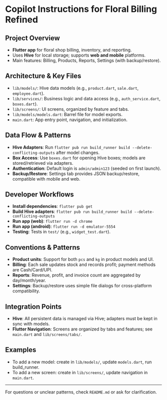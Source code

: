 # Copilot Instructions for Floral Billing Refined

## Project Overview
- **Flutter app** for floral shop billing, inventory, and reporting.
- Uses **Hive** for local storage; supports **web and mobile** platforms.
- Main features: Billing, Products, Reports, Settings (with backup/restore).

## Architecture & Key Files
- `lib/models/`: Hive data models (e.g., `product.dart`, `sale.dart`, `employee.dart`).
- `lib/services/`: Business logic and data access (e.g., `auth_service.dart`, `boxes.dart`).
- `lib/screens/`: UI screens, organized by feature and tabs.
- `lib/models/models.dart`: Barrel file for model exports.
- `main.dart`: App entry point, navigation, and initialization.

## Data Flow & Patterns
- **Hive Adapters**: Run `flutter pub run build_runner build --delete-conflicting-outputs` after model changes.
- **Box Access**: Use `boxes.dart` for opening Hive boxes; models are stored/retrieved via adapters.
- **Authentication**: Default login is `admin/admin123` (seeded on first launch).
- **Backup/Restore**: Settings tab provides JSON backup/restore, compatible with mobile and web.

## Developer Workflows
- **Install dependencies**: `flutter pub get`
- **Build Hive adapters**: `flutter pub run build_runner build --delete-conflicting-outputs`
- **Run app (web)**: `flutter run -d chrome`
- **Run app (android)**: `flutter run -d emulator-5554`
- **Testing**: Tests in `test/` (e.g., `widget_test.dart`).

## Conventions & Patterns
- **Product units**: Support for both `pcs` and `kg` in product models and UI.
- **Billing**: Each sale updates stock and records profit; payment methods are Cash/Card/UPI.
- **Reports**: Revenue, profit, and invoice count are aggregated by day/month/year.
- **Settings**: Backup/restore uses simple file dialogs for cross-platform compatibility.

## Integration Points
- **Hive**: All persistent data is managed via Hive; adapters must be kept in sync with models.
- **Flutter Navigation**: Screens are organized by tabs and features; see `main.dart` and `lib/screens/tabs/`.

## Examples
- To add a new model: create in `lib/models/`, update `models.dart`, run build_runner.
- To add a new screen: create in `lib/screens/`, update navigation in `main.dart`.

---
For questions or unclear patterns, check `README.md` or ask for clarification.
